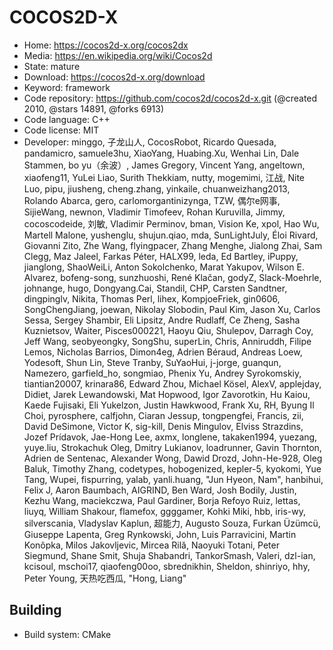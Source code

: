 # COCOS2D-X

- Home: https://cocos2d-x.org/cocos2dx
- Media: https://en.wikipedia.org/wiki/Cocos2d
- State: mature
- Download: https://cocos2d-x.org/download
- Keyword: framework
- Code repository: https://github.com/cocos2d/cocos2d-x.git (@created 2010, @stars 14891, @forks 6913)
- Code language: C++
- Code license: MIT
- Developer: minggo, 子龙山人, CocosRobot, Ricardo Quesada, pandamicro, samuele3hu, XiaoYang, Huabing.Xu, Wenhai Lin, Dale Stammen, bo yu（余波）, James Gregory, Vincent Yang, angeltown, xiaofeng11, YuLei Liao, Surith Thekkiam, nutty, mogemimi, 江战, Nite Luo, pipu, jiusheng, cheng.zhang, yinkaile, chuanweizhang2013, Rolando Abarca, gero, carlomorgantinizynga, TZW, 偶尔e网事, SijieWang, newnon, Vladimir Timofeev, Rohan Kuruvilla, Jimmy, cocoscodeide, 刘敏, Vladimir Perminov, bman, Vision Ke, xpol, Hao Wu, Martell Malone, yushenglu, shujun.qiao, mda, SunLightJuly, Éloi Rivard, Giovanni Zito, Zhe Wang, flyingpacer, Zhang Menghe, Jialong Zhai, Sam Clegg, Maz Jaleel, Farkas Péter, HALX99, leda, Ed Bartley, iPuppy, jianglong, ShaoWeiLi, Anton Sokolchenko, Marat Yakupov, Wilson E. Alvarez, bofeng-song, sunzhuoshi, René Klačan, godyZ, Slack-Moehrle, johnange, hugo, Dongyang.Cai, Standil, CHP, Carsten Sandtner, dingpinglv, Nikita, Thomas Perl, lihex, KompjoeFriek, gin0606, SongChengJiang, joewan, Nikolay Slobodin, Paul Kim, Jason Xu, Carlos Sessa, Sergey Shambir, Eli Lipsitz, Andre Rudlaff, Ce Zheng, Sasha Kuznietsov, Waiter, Pisces000221, Haoyu Qiu, Shulepov, Darragh Coy, Jeff Wang, seobyeongky, SongShu, superLin, Chris, Anniruddh, Filipe Lemos, Nicholas Barrios, Dimon4eg, Adrien Béraud, Andreas Loew, Yodesoft, Shun Lin, Steve Tranby, SuYaoHui, j-jorge, guanqun, Namezero, garfield_ho, songmiao, Phenix Yu, Andrey Syrokomskiy, tiantian20007, krinara86, Edward Zhou, Michael Kösel, AlexV, applejday, Didiet, Jarek Lewandowski, Mat Hopwood, Igor Zavorotkin, Hu Kaiou, Kaede Fujisaki, Eli Yukelzon, Justin Hawkwood, Frank Xu, RH, Byung Il Choi, pyrosphere, calfjohn, Ciaran Jessup, tongpengfei, Francis, zii, David DeSimone, Victor K, sig-kill, Denis Mingulov, Elviss Strazdins, Jozef Prídavok, Jae-Hong Lee, axmx, longlene, takaken1994, yuezang, yuye.liu, Strokachuk Oleg, Dmitry Lukianov, loadrunner, Gavin Thornton, Adrien de Sentenac, Alexander Wong, Dawid Drozd, John-He-928, Oleg Baluk, Timothy Zhang, codetypes, hobogenized, kepler-5, kyokomi, Yue Tang, Wupei, fispurring, yalab, yanli.huang, "Jun Hyeon, Nam", hanbihui, Felix J, Aaron Baumbach, AIGRIND, Ben Ward, Josh Bodily, Justin, Kezhu Wang, maciekczwa, Paul Gardiner, Borja Refoyo Ruiz, lettas, liuyq, William Shakour, flamefox, ggggamer, Kohki Miki, hbb, iris-wy, silverscania, Vladyslav Kaplun, 超能力, Augusto Souza, Furkan Üzümcü, Giuseppe Lapenta, Greg Rynkowski, John, Luis Parravicini, Martin Konôpka, Milos Jakovljevic, Mircea Rilă, Naoyuki Totani, Peter Siegmund, Shane Smit, Shuja Shabandri, TankorSmash, Valeri, dzl-ian, kcisoul, mschoi17, qiaofeng00oo, sbrednikhin, Sheldon, shinriyo, hhy, Peter Young, 天热吃西瓜, "Hong, Liang"

## Building

- Build system: CMake
